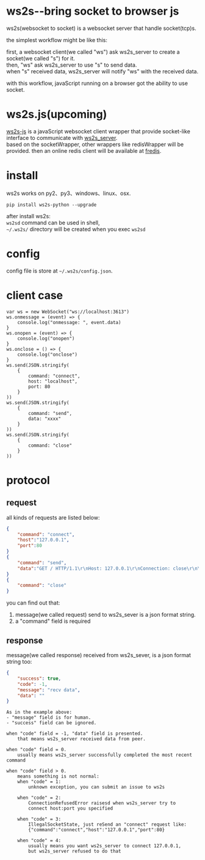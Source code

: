 
ws2s--bring socket to browser js
================================
ws2s(websocket to socket) is a websocket server that handle socket(tcp)s.   

the simplest workflow might be like this:    

first, a websocket client(we called "ws") ask ws2s_server to create a socket(we called "s") for it.    
then, "ws" ask ws2s_server to use "s" to send data.    
when "s" received data, ws2s_server will notify "ws" with the received data.    

with this workflow, javaScript running on a browser got the ability to use socket.    


ws2s.js(upcoming)
=================
[ws2s-js](https://github.com/playlay/ws2s-js) is a javaScript websocket client wrapper that provide socket-like interface to communicate with [ws2s_server](https://github.com/playlay/ws2s).    
based on the socketWrapper, other wrappers like redisWrapper will be provided. then an online redis client will be available at [fredis](https://feling.io/redis/).    


install
=======
ws2s works on py2、py3、windows、linux、osx.    

```shell
pip install ws2s-python --upgrade
```

after install ws2s:     
`ws2sd` command can be used in shell,     
`~/.ws2s/` directory will be created when you exec `ws2sd`      


config
======
config file is store at `~/.ws2s/config.json`. 


client case
============
```
var ws = new WebSocket("ws://localhost:3613")
ws.onmessage = (event) => {
    console.log("onmessage: ", event.data)
}
ws.onopen = (event) => {
    console.log("onopen")
}
ws.onclose = () => {
    console.log("onclose")
}
ws.send(JSON.stringify(
    {
        command: "connect",
        host: "localhost",
        port: 80
    }
))
ws.send(JSON.stringify(
    {
        command: "send",
        data: "xxxx"
    }
))
ws.send(JSON.stringify(
    {
        command: "close"
    }
))
```

protocol
========

request
-------

all kinds of requests are listed below:     
```json
{
    "command": "connect",
    "host":"127.0.0.1",
    "port":80
}
{
    "command": "send",
    "data":"GET / HTTP/1.1\r\nHost: 127.0.0.1\r\nConnection: close\r\n\r\n"
}
{
    "command": "close"
}
```
you can find out that:    

1. message(we called request) send to ws2s_sever is a json format string.   
2. a "command" field is required    

response
--------
message(we called response) received from ws2s_sever, is a json format string too:      
```json
{
    "success": true,
    "code": -1,
    "message": "recv data",
    "data": ""
}
```
```
As in the example above:    
- "message" field is for human.   
- "success" field can be ignored.     

when "code" field = -1, "data" field is presented.     
    that means ws2s_server received data from peer.      

when "code" field = 0.      
    usually means ws2s_server successfully completed the most recent command    

when "code" field > 0.      
    means something is not normal:      
    when "code" = 1:    
        unknown exception, you can submit an issue to ws2s    

    when "code" = 2:    
        ConnectionRefusedError raisesd when ws2s_server try to   
        connect host:port you specified    

    when "code" = 3:    
        IllegalSocketState, just reSend an "connect" request like:    
        {"command":"connect","host":"127.0.0.1","port":80}    

    when "code" = 4:    
        usually means you want ws2s_server to connect 127.0.0.1,    
        but ws2s_server refused to do that     
```





